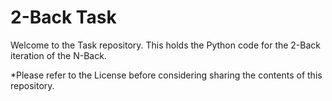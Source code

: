 # 2-Back Task
Welcome to the Task repository. This holds the Python code for the 2-Back iteration of the N-Back.

 
*Please refer to the License before considering sharing the contents of this repository. 